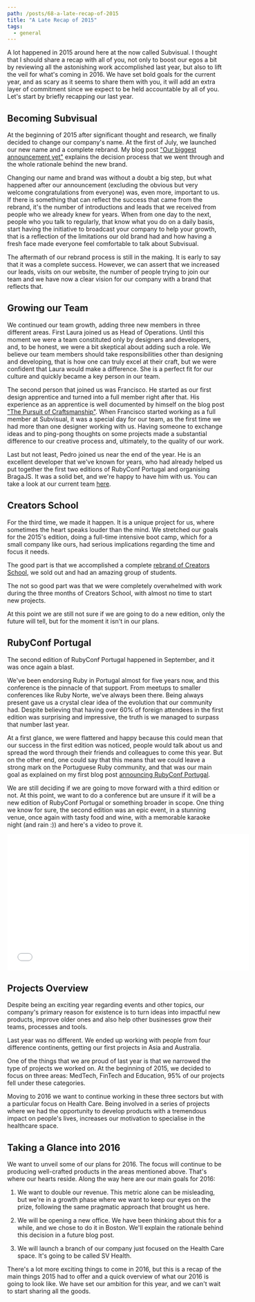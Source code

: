 ```yaml
---
path: /posts/68-a-late-recap-of-2015
title: "A Late Recap of 2015"
tags:
  - general
---
```


A lot happened in 2015 around here at the now called Subvisual. I thought that I should share a recap with all of you, not only to boost our egos a bit by reviewing all the astonishing work accomplished last year, but also to lift the veil for what's coming in 2016. We have set bold goals for the current year, and as scary as it seems to share them with you, it will add an extra layer of commitment since we expect to be held accountable by all of you. Let's start by briefly recapping our last year.

## Becoming Subvisual

At the beginning of 2015 after significant thought and research, we finally decided to change our company's name. At the first of July, we launched our new name and a complete rebrand. My blog post ["Our biggest announcement yet"](https://subvisual.co/blog/posts/58-our-biggest-announcement-yet) explains the decision process that we went through and the whole rationale behind the new brand.

Changing our name and brand was without a doubt a big step, but what happened after our announcement (excluding the obvious but very welcome congratulations from everyone) was, even more, important to us. If there is something that can reflect the success that came from the rebrand, it's the number of introductions and leads that we received from people who we already knew for years. When from one day to the next, people who you talk to regularly, that know what you do on a daily basis, start having the initiative to broadcast your company to help your growth, that is a reflection of the limitations our old brand had and how having a fresh face made everyone feel comfortable to talk about Subvisual.

The aftermath of our rebrand process is still in the making. It is early to say that it was a complete success. However, we can assert that we increased our leads, visits on our website, the number of people trying to join our team and we have now a clear vision for our company with a brand that reflects that.

## Growing our Team

We continued our team growth, adding three new members in three different areas. First Laura joined us as Head of Operations. Until this moment we were a team constituted only by designers and developers, and, to be honest, we were a bit skeptical about adding such a role. We believe our team members should take responsibilities other than designing and developing, that is how one can truly excel at their craft, but we were confident that Laura would make a difference. She is a perfect fit for our culture and quickly became a key person in our team.
 
The second person that joined us was Francisco. He started as our first design apprentice and turned into a full member right after that. His experience as an apprentice is well documented by himself on the blog post ["The Pursuit of Craftsmanship"](https://subvisual.co/blog/posts/54-the-pursuit-of-craftsmanship). When Francisco started working as a full member at Subvisual, it was a special day for our team, as the first time we had more than one designer working with us. Having someone to exchange ideas and to ping-pong thoughts on some projects made a substantial difference to our creative process and, ultimately, to the quality of our work.

Last but not least, Pedro joined us near the end of the year. He is an excellent developer that we've known for years, who had already helped us put together the first two editions of RubyConf Portugal and organising BragaJS. It was a solid bet, and we're happy to have him with us. You can take a look at our current team [here](https://subvisual.co/company/).

## Creators School

For the third time, we made it happen. It is a unique project for us, where sometimes the heart speaks louder than the mind. We stretched our goals for the 2015's edition, doing a full-time intensive boot camp, which for a small company like ours, had serious implications regarding the time and focus it needs.

The good part is that we accomplished a complete [rebrand of Creators School](https://subvisual.co/blog/posts/65-shaping-a-school), we sold out and had an amazing group of students.

The not so good part was that we were completely overwhelmed with work during the three months of Creators School, with almost no time to start new projects. 

At this point we are still not sure if we are going to do a new edition, only the future will tell, but for the moment it isn't in our plans.


## RubyConf Portugal

The second edition of RubyConf Portugal happened in September, and it was once again a blast. 

We've been endorsing Ruby in Portugal almost for five years now, and this conference is the pinnacle of that support. From meetups to smaller conferences like Ruby Norte, we've always been there. Being always present gave us a crystal clear idea of the evolution that our community had. Despite believing that having over 60% of foreign attendees in the first edition was surprising and impressive, the truth is we managed to surpass that number last year. 

At a first glance, we were flattered and happy because this could mean that our success in the first edition was noticed, people would talk about us and spread the word through their friends and colleagues to come this year. But on the other end, one could say that this means that we could leave a strong mark on the Portuguese Ruby community, and that was our main goal as explained on my first blog post [announcing RubyConf Portugal](https://subvisual.co/blog/posts/31-brace-yourselves-rubyconf-pt-is-coming).

We are still deciding if we are going to move forward with a third edition or not. At this point, we want to do a conference but are unsure if it will be a new edition of RubyConf Portugal or something broader in scope. One thing we know for sure, the second edition was an epic event, in a stunning venue, once again with tasty food and wine, with a memorable karaoke night (and rain :)) and here's a video to prove it.

<iframe width="560" height="315" src="//www.youtube.com/embed/8H8d-mGYjgw" frameborder="0" allowfullscreen></iframe>

## Projects Overview

Despite being an exciting year regarding events and other topics, our company's primary reason for existence is to turn ideas into impactful new products, improve older ones and also help other businesses grow their teams, processes and tools. 

Last year was no different. We ended up working with people from four difference continents, getting our first projects in Asia and Australia.

One of the things that we are proud of last year is that we narrowed the type of projects we worked on. At the beginning of 2015, we decided to focus on three areas: MedTech, FinTech and Education, 95% of our projects fell under these categories. 

Moving to 2016 we want to continue working in these three sectors but with a particular focus on Health Care. Being involved in a series of projects where we had the opportunity to develop products with a tremendous impact on people's lives, increases our motivation to specialise in the healthcare space. 

## Taking a Glance into 2016

We want to unveil some of our plans for 2016. The focus will continue to be producing well-crafted products in the areas mentioned above. That's where our hearts reside. Along the way here are our main goals for 2016: 

1. We want to double our revenue. This metric alone can be misleading, but we're in a growth phase where we want to keep our eyes on the prize, following the same pragmatic approach that brought us here. 
 
2. We will be opening a new office. We have been thinking about this for a while, and we chose to do it in Boston. 
We'll explain the rationale behind this decision in a future blog post.

3. We will launch a branch of our company just focused on the Health Care space. It's going to be called SV Health.

There's a lot more exciting things to come in 2016, but this is a recap of the main things 2015 had to offer and a quick overview of what our 2016 is going to look like. We have set our ambition for this year, and we can't wait to start sharing all the goods.

